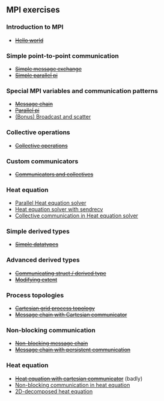 ## MPI exercises 

### Introduction to MPI

 - ~~[Hello world](hello-world/)~~
 
### Simple point-to-point communication
 
 - ~~[Simple message exchange](message-exchange/)~~
 - ~~[Simple parallel pi](simple-pi/)~~

### Special MPI variables and communication patterns
 
 - ~~[Message chain](message-chain/)~~
 - ~~[Parallel pi](parallel-pi/)~~
 - [(Bonus) Broadcast and scatter](broadcast-scatter)

### Collective operations

  - ~~[Collective operations](collectives)~~

### Custom communicators

  - ~~[Communicators and collectives](communicator)~~

### Heat equation

  - [Parallel Heat equation solver](heat-equation/README.md)
  - [Heat equation solver with sendrecv](heat-equation/README-sendrecv.md)
  - [Collective communication in Heat equation solver](heat-equation/README-collective.md)

### Simple derived types

 - ~~[Simple datatypes](simple-datatypes)~~

### Advanced derived types
 - ~~[Communicating struct / derived type](struct-datatype)~~
 - ~~[Modifying extent](datatype-extent)~~

### Process topologies
 - ~~[Cartesian grid process topology](cartesian-grid)~~
 - ~~[Message chain with Cartesian communicator](message-chain/README-cartesian.md)~~

### Non-blocking communication

  - ~~[Non-blocking message chain](message-chain/README-nonblocking.md)~~
  - ~~[Message chain with persistent communication](message-chain/README-persistent.md)~~

### Heat equation

  - ~~[Heat equation with cartesian communicator](heat-equation/README-cartesian.md)~~ (badly)
  - [Non-blocking communication in heat equation](heat-equation/README-nonblocking.md)
  - [2D-decomposed heat equation](heat-equation/README-2d.md)

